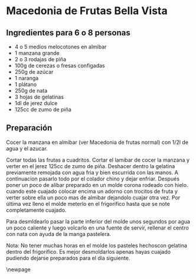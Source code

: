 # Macedonia de Frutas Bella Vista

## Ingredientes para 6 o 8 personas

- 4 o 5 medios melocotones en almibar
- 1 manzana grande
- 2 o 3 rodajas de piña
- 100g de cerezas o fresas configadas
- 250g de azúcar
- 1 naranga
- 1 plátano
- 250g de nata
- 3 hojas de gelatinas
- 1dl de jerez dulce
- 125cc de zumo de piña


## Preparación

Cocer la manzana en almibar (ver Macedonia de frutas normal)
con 1/2l de agua y el azucar.

Cortar todas las frutas a cuadritos.
Cortar el lamibar de cocer la manzana y verter en el jerez 125cc de zumo de piña.
Deshacer dentro la gelatina previamente remojada con agua fria y bien escurrida con las manos.
A continuacion pasarlo todo por el colador chino y dejar enfriar.
Después poner un poco de alibar preparado en un molde corona rodeado con hielo.
cuando este cuajado colocar encima un adorno con trocitos de fruta y verter sobre ella un poco mas de almibar dejandolo cuajar otra vez.
Por última vez lleno el molde meterlo en el frigorifico hasta que se note completamente cuajado.

Para desmldearlo pasar la parte inferior del molde unos segundos por agua un poco caliente y luego volcarlo en una fuente de servir,
rellenar el centro con nata con ayuda de la manga pastelera.

Nota: No tener muchas horas en el molde los pasteles hechoscon gelatina dentro del frigorifico.
Es mejor desmoldarlos apenas hayas cuajado pudiendo dejarse preparados para el día siguiente.


\newpage
